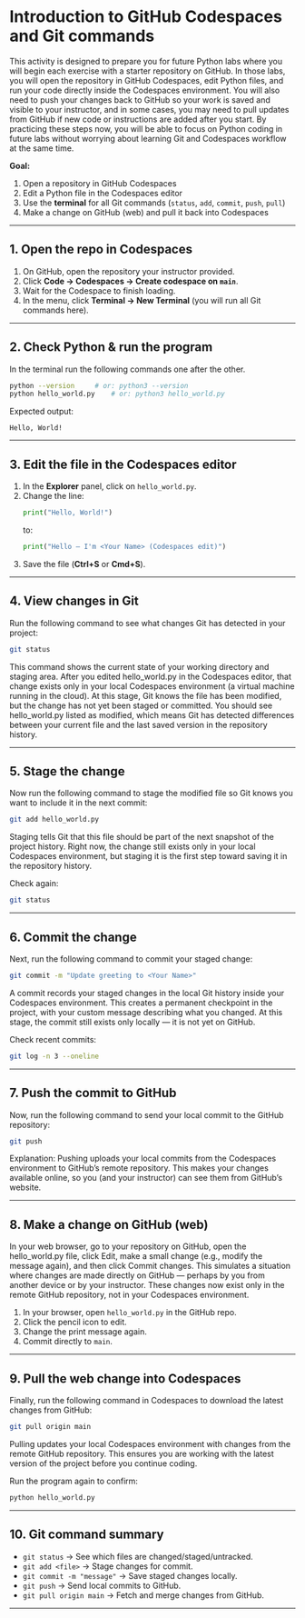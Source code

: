 # Introduction to GitHub Codespaces and Git commands

This activity is designed to prepare you for future Python labs where you will begin each exercise with a starter repository on GitHub. In those labs, you will open the repository in GitHub Codespaces, edit Python files, and run your code directly inside the Codespaces environment. You will also need to push your changes back to GitHub so your work is saved and visible to your instructor, and in some cases, you may need to pull updates from GitHub if new code or instructions are added after you start. By practicing these steps now, you will be able to focus on Python coding in future labs without worrying about learning Git and Codespaces workflow at the same time.

**Goal:**  
1. Open a repository in GitHub Codespaces  
2. Edit a Python file in the Codespaces editor  
3. Use the **terminal** for all Git commands (`status`, `add`, `commit`, `push`, `pull`)  
4. Make a change on GitHub (web) and pull it back into Codespaces  

---

## 1. Open the repo in Codespaces
1. On GitHub, open the repository your instructor provided.  
2. Click **Code → Codespaces → Create codespace on `main`**.  
3. Wait for the Codespace to finish loading.  
4. In the menu, click **Terminal → New Terminal** (you will run all Git commands here).

---

## 2. Check Python & run the program
In the terminal run the following commands one after the other.
```bash
python --version     # or: python3 --version
python hello_world.py    # or: python3 hello_world.py
```
Expected output:
```
Hello, World!
```

---

## 3. Edit the file in the Codespaces editor
1. In the **Explorer** panel, click on `hello_world.py`.  
2. Change the line:
   ```python
   print("Hello, World!")
   ```
   to:
   ```python
   print("Hello — I'm <Your Name> (Codespaces edit)")
   ```
3. Save the file (**Ctrl+S** or **Cmd+S**).

---

## 4. View changes in Git
Run the following command to see what changes Git has detected in your project:

```bash
git status
```

This command shows the current state of your working directory and staging area. After you edited hello_world.py in the Codespaces editor, that change exists only in your local Codespaces environment (a virtual machine running in the cloud). At this stage, Git knows the file has been modified, but the change has not yet been staged or committed. You should see hello_world.py listed as modified, which means Git has detected differences between your current file and the last saved version in the repository history. 

---

## 5. Stage the change
Now run the following command to stage the modified file so Git knows you want to include it in the next commit:
```bash
git add hello_world.py
```
Staging tells Git that this file should be part of the next snapshot of the project history. Right now, the change still exists only in your local Codespaces environment, but staging it is the first step toward saving it in the repository history.

Check again:
```bash
git status
```

---

## 6. Commit the change
Next, run the following command to commit your staged change:

```bash
git commit -m "Update greeting to <Your Name>"
```
 A commit records your staged changes in the local Git history inside your Codespaces environment. This creates a permanent checkpoint in the project, with your custom message describing what you changed. At this stage, the commit still exists only locally — it is not yet on GitHub.
 
Check recent commits:
```bash
git log -n 3 --oneline
```

---

## 7. Push the commit to GitHub
Now, run the following command to send your local commit to the GitHub repository:
```bash
git push
```
Explanation: Pushing uploads your local commits from the Codespaces environment to GitHub’s remote repository. This makes your changes available online, so you (and your instructor) can see them from GitHub’s website.


---

## 8. Make a change on GitHub (web)
In your web browser, go to your repository on GitHub, open the hello_world.py file, click Edit, make a small change (e.g., modify the message again), and then click Commit changes.
This simulates a situation where changes are made directly on GitHub — perhaps by you from another device or by your instructor. These changes now exist only in the remote GitHub repository, not in your Codespaces environment.

1. In your browser, open `hello_world.py` in the GitHub repo.  
2. Click the pencil icon to edit.  
3. Change the print message again.  
4. Commit directly to `main`.

---

## 9. Pull the web change into Codespaces
Finally, run the following command in Codespaces to download the latest changes from GitHub:

```bash
git pull origin main
```
Pulling updates your local Codespaces environment with changes from the remote GitHub repository. This ensures you are working with the latest version of the project before you continue coding.

Run the program again to confirm:
```bash
python hello_world.py
```

---

## 10. Git command summary
- `git status` → See which files are changed/staged/untracked.  
- `git add <file>` → Stage changes for commit.  
- `git commit -m "message"` → Save staged changes locally.  
- `git push` → Send local commits to GitHub.  
- `git pull origin main` → Fetch and merge changes from GitHub.

---
